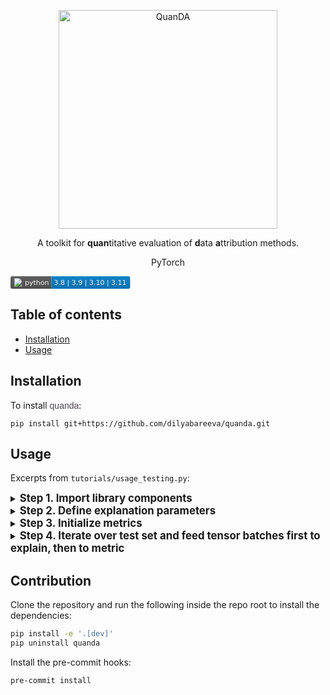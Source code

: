 <p align="center">
 <img width="350" alt="QuanDA" src="https://github.com/dilyabareeva/data_attribution_evaluation/assets/44092813/e5ffbeea-aeb9-4b82-939a-e5efa1179140">
</p>
<!--<h1 align="center"><b>QuanDA</b></h1>-->
<p align="center">A toolkit for <b>quan</b>titative evaluation of <b>d</b>ata <b>a</b>ttribution methods.</p>
<p align="center">
  PyTorch

<svg xmlns="http://www.w3.org/2000/svg" xmlns:xlink="http://www.w3.org/1999/xlink" width="191.6" height="20"><linearGradient id="smooth" x2="0" y2="100%"><stop offset="0" stop-color="#bbb" stop-opacity=".1"/><stop offset="1" stop-opacity=".1"/></linearGradient><clipPath id="round"><rect width="191.6" height="20" rx="3" fill="#fff"/></clipPath><g clip-path="url(#round)"><rect width="65.5" height="20" fill="#555"/><rect x="65.5" width="126.1" height="20" fill="#007ec6"/><rect width="191.6" height="20" fill="url(#smooth)"/></g><g fill="#fff" text-anchor="middle" font-family="DejaVu Sans,Verdana,Geneva,sans-serif" font-size="110"><image x="5" y="3" width="14" height="14" xlink:href="https://dev.w3.org/SVG/tools/svgweb/samples/svg-files/python.svg"/><text x="422.5" y="150" fill="#010101" fill-opacity=".3" transform="scale(0.1)" textLength="385.0" lengthAdjust="spacing">python</text><text x="422.5" y="140" transform="scale(0.1)" textLength="385.0" lengthAdjust="spacing">python</text><text x="1275.5" y="150" fill="#010101" fill-opacity=".3" transform="scale(0.1)" textLength="1161.0" lengthAdjust="spacing">3.8 | 3.9 | 3.10 | 3.11</text><text x="1275.5" y="140" transform="scale(0.1)" textLength="1161.0" lengthAdjust="spacing">3.8 | 3.9 | 3.10 | 3.11</text><a xlink:href="https://www.python.org/"><rect width="65.5" height="20" fill="rgba(0,0,0,0)"/></a><a xlink:href="https://www.python.org/"><rect x="65.5" width="126.1" height="20" fill="rgba(0,0,0,0)"/></a></g></svg>

## Table of contents

* [Installation](#installation)
* [Usage](#usage)

## Installation


To install
<span style="color: #4D4352; font-family: 'arial narrow', arial, sans-serif;">
quanda</span>:

```setup
pip install git+https://github.com/dilyabareeva/quanda.git
```

## Usage

Excerpts from `tutorials/usage_testing.py`:

<details>
<summary><b><big>Step 1. Import library components</big></b></summary>

```python
from src.explainers.wrappers.captum_influence import captum_similarity_explain
from src.metrics.localization.identical_class import IdenticalClass
from src.metrics.randomization.model_randomization import (
    ModelRandomizationMetric,
)
from src.metrics.unnamed.top_k_overlap import TopKOverlap
```
</details>

<details>

<summary><b><big>Step 2. Define explanation parameters</big></b></summary>

```python
explain = captum_similarity_explain
explain_fn_kwargs = {"layers": "avgpool"}
model_id = "default_model_id"
cache_dir = "./cache"
```
</details>

<details>

<summary><b><big>Step 3. Initialize metrics</big></b></summary>

```python
model_rand = ModelRandomizationMetric(
    model=model,
    train_dataset=train_set,
    explain_fn=explain,
    explain_fn_kwargs=explain_fn_kwargs,
    model_id=model_id,
    cache_dir=cache_dir,
    correlation_fn="spearman",
    seed=42,
    device=DEVICE,
)

id_class = IdenticalClass(model=model, train_dataset=train_set, device=DEVICE)

top_k = TopKOverlap(model=model, train_dataset=train_set, top_k=1, device="cpu")
```
</details>

<details>
<summary><b><big>Step 4. Iterate over test set and feed tensor batches first to explain, then to metric</big></b></summary>

```python
for i, (data, target) in enumerate(tqdm(test_loader)):
    data, target = data.to(DEVICE), target.to(DEVICE)

    # some metrics have an explain_update() method in addition to update():
    model_rand.explain_update(data)

    # metrics that do not generate explanations only have an update() method:
    tda = explain(
        model=model,
        model_id=model_id,
        cache_dir=cache_dir,
        test_tensor=data,
        train_dataset=train_set,
        device=DEVICE,
        **explain_fn_kwargs,
    )
    model_rand.update(data, tda)
    id_class.update(target, tda)
    top_k.update(target)
```
</details>

## Contribution
Clone the repository and run the following inside the repo root to install the dependencies:

```bash
pip install -e '.[dev]'
pip uninstall quanda
```

Install the pre-commit hooks:
```bash
pre-commit install
```
